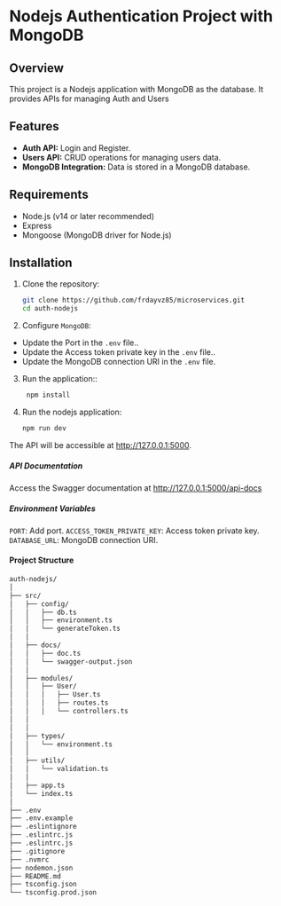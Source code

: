 # Nodejs Authentication Project with MongoDB

## Overview

This project is a Nodejs application with MongoDB as the database. It provides APIs for managing Auth and Users

## Features

- **Auth API:** Login and Register.
- **Users API:** CRUD operations for managing users data.
- **MongoDB Integration:** Data is stored in a MongoDB database.

## Requirements

- Node.js (v14 or later recommended)
- Express
- Mongoose (MongoDB driver for Node.js)

## Installation

1. Clone the repository:
   ```bash
   git clone https://github.com/frdayvz85/microservices.git
   cd auth-nodejs
    ```
2. Configure `MongoDB`:
- Update the Port in the `.env` file..
- Update the Access token private key in the `.env` file..
- Update the MongoDB connection URI in the `.env` file.

3. Run the application::
   ```bash
    npm install
    ```
4. Run the nodejs application:
    ```bash
    npm run dev
    ```
 The API will be accessible at http://127.0.0.1:5000.

##### API Documentation
Access the Swagger documentation at http://127.0.0.1:5000/api-docs

##### Environment Variables
`PORT`: Add port.
`ACCESS_TOKEN_PRIVATE_KEY`: Access token private key.
`DATABASE_URL`: MongoDB connection URI.

#### Project Structure
```bash
auth-nodejs/
│
├── src/
│   ├── config/
│   │   ├── db.ts
│   │   ├── environment.ts
│   │   └── generateToken.ts
│   │
│   ├── docs/
│   │   ├── doc.ts
│   │   └── swagger-output.json
│   │
│   ├── modules/
│   │   ├── User/
│   │   │   ├── User.ts
│   │   │   ├── routes.ts
│   │   │   └── controllers.ts
│   │   
│   │
│   ├── types/
│   │   └── environment.ts
│   │
│   ├── utils/
│   │   └── validation.ts
│   │
│   ├── app.ts
│   └── index.ts
│
├── .env
├── .env.example
├── .eslintignore
├── .eslintrc.js
├── .eslintrc.js
├── .gitignore
├── .nvmrc
├── nodemon.json
├── README.md
├── tsconfig.json
└── tsconfig.prod.json

```